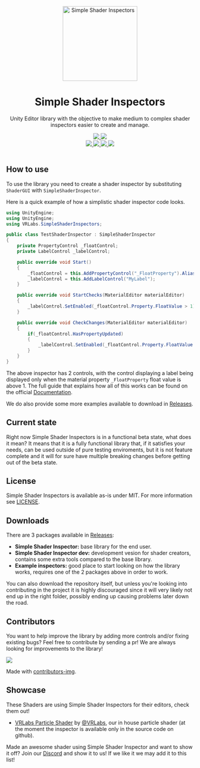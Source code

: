<div align="center">
  <a href="https://github.com/VRLabs/SimpleShaderInspectors">
    <img alt="Simple Shader Inspectors" width="200" heigth="200" src="https://github.com/VRLabs/SimpleShaderInspectors/blob/master/Editor/Resources/Textures/Logo/SSILogo.png">
  </a>
  <h1>Simple Shader Inspectors</h1>
  <p>
     Unity Editor library with the objective to make medium to complex shader inspectors easier to create and manage.
  </p>

  <a href="https://github.com/VRLabs/SimpleShaderInspectors/releases/latest">
    <img src="https://img.shields.io/github/v/release/VRLabs/SimpleShaderInspectors.svg?style=flat-square">
  </a>
  <a href="https://github.com/VRLabs/SimpleShaderInspectors/releases/latest">
    <img src="https://img.shields.io/badge/Unity-2019.4-green.svg?style=flat-square">
  </a>
  <br />
  <a href="https://github.com/VRLabs/SimpleShaderInspectors/issues">
    <img src="https://img.shields.io/github/issues-raw/VRLabs/SimpleShaderInspectors.svg?style=flat-square">
  </a>
  <a href="https://github.com/VRLabs/SimpleShaderInspectors/issues">
    <img src="https://img.shields.io/github/issues-closed-raw/VRLabs/SimpleShaderInspectors.svg?style=flat-square">
  </a>
  <a href="https://github.com/VRLabs/SimpleShaderInspectors/issues">
    <img src="https://img.shields.io/github/issues-pr-raw/VRLabs/SimpleShaderInspectors.svg?style=flat-square">
  </a>
  <a href="https://github.com/VRLabs/SimpleShaderInspectors/issues">
    <img src="https://img.shields.io/github/issues-pr-closed-raw/VRLabs/SimpleShaderInspectors.svg?style=flat-square">
  </a>
  <br />
  <br />
</div>

## How to use

To use the library you need to create a shader inspector by substituting `ShaderGUI` with `SimpleShaderInspector`.

Here is a quick example of how a simplistic shader inspector code looks.

```csharp
using UnityEngine;
using UnityEngine;
using VRLabs.SimpleShaderInspectors;

public class TestShaderInspector : SimpleShaderInspector
{
    private PropertyControl _floatControl;
    private LabelControl _labelControl;

    public override void Start()
    {
        _floatControl = this.AddPropertyControl("_FloatProperty").Alias("MyFloatProperty");
        _labelControl = this.AddLabelControl("MyLabel");
    }

    public override void StartChecks(MaterialEditor materialEditor)
    {
        _labelControl.SetEnabled(_floatControl.Property.FloatValue > 1);
    }

    public override void CheckChanges(MaterialEditor materialEditor)
    {
        if(_floatControl.HasPropertyUpdated)
        {
            _labelControl.SetEnabled(_floatControl.Property.FloatValue > 1);
        }
    }
}
```

The above inspector has 2 controls, with the control displaying a label being displayed only when the material property `_FloatProperty` float value is above 1. The full guide that explains how all of this works can be found on the official [Documentation](https://ssi.vrlabs.dev).

We do also provide some more examples available to download in [Releases](https://github.com/VRLabs/SimpleShaderInspectors/releases/latest).

## Current state

Right now Simple Shader Inspectors is in a functional beta state, what does it mean? It means that it is a fully functional library that, if it satisfies your needs, can be used outside of pure testing enviroments, but it is not feature complete and it will for sure have multiple breaking changes before getting out of the beta state.

## License

Simple Shader Inspectors is available as-is under MIT. For more information see [LICENSE](https://github.com/VRLabs/SimpleShaderInspectors/blob/master/LICENSE).

## Downloads

There are 3 packages available in [Releases](https://github.com/VRLabs/SimpleShaderInspectors/releases/latest):

- **Simple Shader Inspector:** base library for the end user.
- **Simple Shader Inspector dev:** development vesion for shader creators, contains some extra tools compared to the base library.
- **Example inspectors:** good place to start looking on how the library works, requires one of the 2 packages above in order to work.

You can also download the repository itself, but unless you're looking into contributing in the project it is highly discouraged since it will very likely not end up in the right folder, possibly ending up causing problems later down the road.

## Contributors

You want to help improve the library by adding more controls and/or fixing existing bugs? Feel free to contribute by sending a pr! We are always looking for improvements to the library!

<a href="https://github.com/VRLabs/SimpleShaderInspectors/graphs/contributors">
  <img src="https://contributors-img.web.app/image?repo=VRLabs/SimpleShaderInspectors" />
</a>

Made with [contributors-img](https://contributors-img.web.app).

## Showcase

These Shaders are using Simple Shader Inspectors for their editors, check them out!

* [VRLabs Particle Shader](https://github.com/VRLabs/VRChat-Avatars-3.0) by [@VRLabs](https://github.com/VRLabs), our in house particle shader (at the moment the inspector is available only in the source code on github).

Made an awesome shader using Simple Shader Inspector and want to show it off? Join our [Discord](https://discord.gg/THCRsJc) and show it to us! If we like it we may add it to this list!
